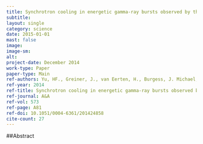```yaml
---
title: Synchrotron cooling in energetic gamma-ray bursts observed by the Fermi Gamma-Ray Burst Monitor
subtitle: 
layout: single
category: science
date: 2015-01-01
mast: false
image: 
image-sm: 
alt: 
project-date: December 2014
work-type: Paper
paper-type: Main
ref-authors: Yu, HF., Greiner, J., van Eerten, H., Burgess, J. Michael, et al.
ref-year: 2014
ref-title: Synchrotron cooling in energetic gamma-ray bursts observed by the Fermi Gamma-Ray Burst Monitor
ref-journal: A&A
ref-vol: 573
ref-page: A81
ref-doi: 10.1051/0004-6361/201424858
cite-count: 27
---
```



##Abstract
